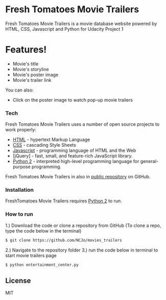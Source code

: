 # Fresh Tomatoes Movie Trailers

Fresh Tomatoes Movie Trailers is a movie database website powered by HTML, CSS, Javascript and Python for Udacity Project 1

# Features!

  - Movie's title
  - Movie's storyline
  - Movie's poster image
  - Movie's trailer link


You can also:
  - Click on the poster image to watch pop-up movie trailers


### Tech

Fresh Tomatoes Movie Trailers uses a number of open source projects to work properly:

* [HTML](https://www.w3.org/TR/html/) - hypertext Markup Language
* [CSS](https://developer.mozilla.org/en-US/docs/Web/CSS) - cascading Style Sheets
* [Javascript](https://www.javascript.com/) - programming language of HTML and the Web
* [jQuery] - fast, small, and feature-rich JavaScript library.
* [Python 2](https://www.python.org/download/releases/2.7.2/) - interpreted high-level programming language for general-purpose programming.

Fresh Tomatoes Movie Trailers in also in [public repository](https://github.com/NCJo/movies_trailers.git) on GitHub.

### Installation

FreshTomatoes Movie Trailers requires [Python 2](https://www.python.org/download/releases/2.7.2/) to run.

### How to run
1.) Download the code or clone a repository from GitHub (To clone a repo, type the code below in the terminal)
```sh
$ git clone https://github.com/NCJo/movies_trailers
```
2.) Navigate to the repository folder
3.) run the code below in terminal to start movie trailers page
```sh
$ python entertainment_center.py
```

License
----

MIT
